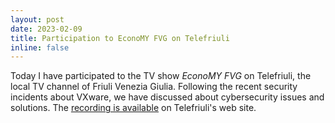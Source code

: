 ```yaml
---
layout: post
date: 2023-02-09
title: Participation to EconoMY FVG on Telefriuli
inline: false
---
```

Today I have participated to the TV show *EconoMY FVG* on Telefriuli, the local TV channel of Friuli Venezia Giulia. Following the recent security incidents about VXware, we have discussed about cybersecurity issues and solutions. 
The [recording is available](https://www.telefriuli.it/programmi/economy-fvg/bit-criminali-difendiamoci-9-febbraio-2023/) on Telefriuli's web site.
